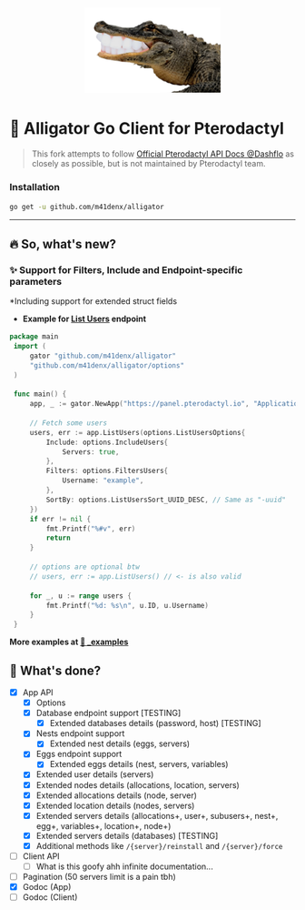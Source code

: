 <h1 align="center">
    <img src=".github/alligator.png" width="240" />
</h1>

# 🐊 Alligator Go Client for Pterodactyl
> This fork attempts to follow [Official Pterodactyl API Docs @Dashflo](https://dashflo.net/docs/api/pterodactyl/v1)
> as closely as possible, but is not maintained by Pterodactyl team.

### Installation
```bash
go get -u github.com/m41denx/alligator
```
---


## 🔥 So, what's new?

### ✨ Support for Filters, Include and Endpoint-specific parameters
*Including support for extended struct fields
- **Example for [List Users](https://dashflo.net/docs/api/pterodactyl/v1/#req_5703791f721f4b50bb0318cf19e2262d) endpoint**
```go
package main
 import (
	 gator "github.com/m41denx/alligator"
	 "github.com/m41denx/alligator/options"
 )

 func main() {
	 app, _ := gator.NewApp("https://panel.pterodactyl.io", "ApplicationKeyYouCreated")
	 
	 // Fetch some users
	 users, err := app.ListUsers(options.ListUsersOptions{
		 Include: options.IncludeUsers{
			 Servers: true,
		 },
		 Filters: options.FiltersUsers{
			 Username: "example",
		 },
		 SortBy: options.ListUsersSort_UUID_DESC, // Same as "-uuid"
	 })
	 if err != nil {
		 fmt.Printf("%#v", err)
		 return
	 }
	 
	 // options are optional btw
	 // users, err := app.ListUsers() // <- is also valid

	 for _, u := range users {
		 fmt.Printf("%d: %s\n", u.ID, u.Username)
	 }
 }
```

**More examples at [📁 _examples](_examples)**

## 📝 What's done?
- [X] App API
  - [X] Options
  - [X] Database endpoint support [TESTING]
    - [X] Extended databases details (password, host) [TESTING]
  - [X] Nests endpoint support
    - [X] Extended nest details (eggs, servers)
  - [X] Eggs endpoint support
    - [X] Extended eggs details (nest, servers, variables)
  - [X] Extended user details (servers)
  - [X] Extended nodes details (allocations, location, servers)
  - [X] Extended allocations details (node, server)
  - [X] Extended location details (nodes, servers)
  - [X] Extended servers details (allocations+, user+, subusers+, nest+, egg+, variables+, location+, node+)
  - [X] Extended servers details (databases) [TESTING]
  - [X] Additional methods like `/{server}/reinstall` and `/{server}/force`
- [ ] Client API
  - [ ] What is this goofy ahh infinite documentation...
- [ ] Pagination (50 servers limit is a pain tbh)
- [X] Godoc (App)
- [ ] Godoc (Client)